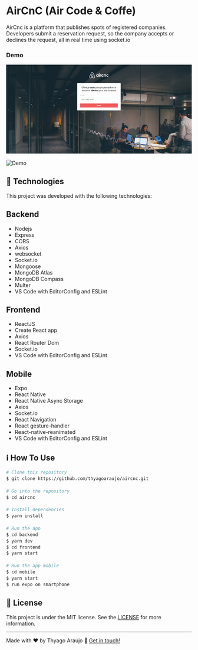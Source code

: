 # AirCnC (Air Code & Coffe)

AirCnc is a platform that publishes spots of registered companies. Developers submit a reservation request, so the company accepts or declines the request, all in real time using socket.io

### Demo

![Demo](demo.png)

![Demo](demo2.gif)


## :rocket: Technologies

This project was developed with the following technologies:

## Backend

- Nodejs
- Express
- CORS
- Axios
- websocket
- Socket.io
- Mongoose
- MongoDB Atlas
- MongoDB Compass
- Multer
- VS Code with EditorConfig and ESLint

## Frontend

- ReactJS
- Create React app
- Axios
- React Router Dom
- Socket.io
- VS Code with EditorConfig and ESLint

## Mobile

- Expo
- React Native
- React Native Async Storage
- Axios
- Socket.io
- React Navigation
- React gesture-handler
- React-native-reanimated
- VS Code with EditorConfig and ESLint

## :information_source: How To Use

```bash
# Clone this repository
$ git clone https://github.com/thyagoaraujo/aircnc.git

# Go into the repository
$ cd aircnc

# Install dependencies
$ yarn install

# Run the app
$ cd backend
$ yarn dev
$ cd frontend
$ yarn start

# Run the app mobile
$ cd mobile
$ yarn start
$ run expo on smartphone

```

## :memo: License

This project is under the MIT license. See the [LICENSE](https://github.com/thyagoaraujo/aircnc/blob/master/LICENSE.md) for more information.

---

Made with ♥ by Thyago Araujo :wave: [Get in touch!](https://www.linkedin.com/in/thyagosantosaraujo/)
